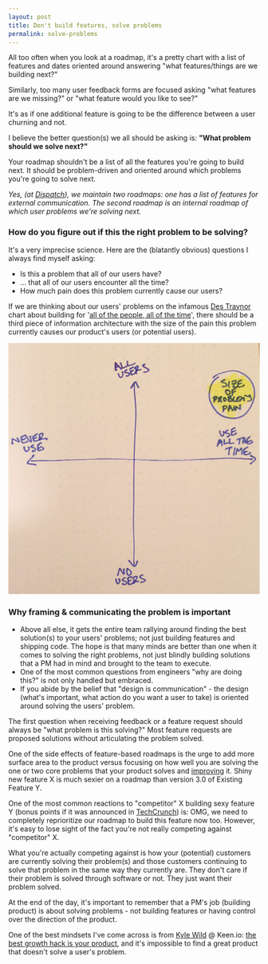 ```yaml
---
layout: post
title: Don't build features, solve problems
permalink: solve-problems
---
```


All too often when you look at a roadmap, it's a pretty chart with a list of features and dates oriented around answering "what features/things are we building next?"

Similarly, too many user feedback forms are focused asking "what features are we missing?" or "what feature would you like to see?"

It's as if one additional feature is going to be the difference between a user churning and not.
<!-- more -->

I believe the better question(s) we all should be asking is: **"What problem should we solve next?"**

Your roadmap shouldn't be a list of all the features you're going to build next.  It should be problem-driven and oriented around which problems you're going to solve next.

_Yes, (at [Dispatch](http://dispatch.me)), we maintain two roadmaps: one has a list of features for external communication. The second roadmap is an internal roadmap of which user problems we're solving next._

### How do you figure out if this the right problem to be solving?

It's a very imprecise science. Here are the (blatantly obvious) questions I always find myself asking:

- Is this a problem that all of our users have?
- ... that all of our users encounter all the time?
- How much pain does this problem currently cause our users?

If we are thinking about our users' problems on the infamous [Des Traynor](https://twitter.com/destraynor) chart about building for '[all of the people, all of the time](http://calacanis.com/2015/02/02/what-product-features-should-i-focus-on/)', there should be a third piece of information architecture with the size of the pain this problem currently causes our product's users (or potential users).

![](/images/size-of-problem-pain.jpg)

### Why framing & communicating the problem is important

- Above all else, it gets the entire team rallying around finding the best solution(s) to your users' problems; not just building features and shipping code.  The hope is that many minds are better than one when it comes to solving the right problems, not just blindly building solutions that a PM had in mind and brought to the team to execute.
- One of the most common questions from engineers "why are doing this?" is not only handled but embraced.
- If you abide by the belief that "design is communication" - the design (what's important, what action do you want a user to take) is oriented around solving the users' problem.

The first question when receiving feedback or a feature request should always be "what problem is this solving?" Most feature requests are proposed solutions without articulating the problem solved.

One of the side effects of feature-based roadmaps is the urge to add more surface area to the product versus focusing on how well you are solving the one or two core problems that your product solves and [improving](https://twitter.com/sean_a_rose/status/573014612938899456) it.  Shiny new feature X is much sexier on a roadmap than version 3.0 of Existing Feature Y.

One of the most common reactions to "competitor" X building sexy feature Y (bonus points if it was announced in [TechCrunch](http://techcrunch.com)) is: OMG, we need to completely reprioritize our roadmap to build this feature now too. However, it's easy to lose sight of the fact you're not really competing against "competitor" X.

What you're actually competing against is how your (potential) customers are currently solving their problem(s) and those customers continuing to solve that problem in the same way they currently are.  They don't care if their problem is solved through software or not.  They just want their problem solved.

At the end of the day, it's important to remember that a PM's job (building product) is about solving problems - not building features or having control over the direction of the product.

One of the best mindsets I've come across is from [Kyle Wild](https://twitter.com/dorkitude) @ Keen.io: [the best growth hack is your product](http://www.slideshare.net/kylewild/kyle-wildtokyoproductistheultimategrowthhack), and it's impossible to find a great product that doesn't solve a user's problem.
